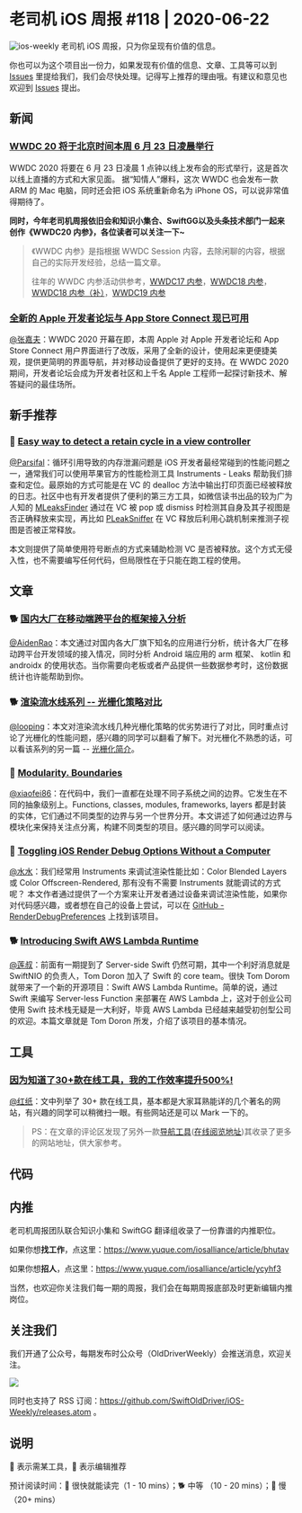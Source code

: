 # 老司机 iOS 周报 #118 | 2020-06-22

![ios-weekly](https://github.com/SwiftOldDriver/iOS-Weekly/blob/master/assets/ios-weekly.png?raw=true)
老司机 iOS 周报，只为你呈现有价值的信息。

你也可以为这个项目出一份力，如果发现有价值的信息、文章、工具等可以到 [Issues](https://github.com/SwiftOldDriver/iOS-Weekly/issues) 里提给我们，我们会尽快处理。记得写上推荐的理由哦。有建议和意见也欢迎到 [Issues](https://github.com/SwiftOldDriver/iOS-Weekly/issues) 提出。

## 新闻

### [WWDC 20 将于北京时间本周 6 月 23 日凌晨举行](https://developer.apple.com/wwdc20/)

WWDC 2020 将要在 6 月 23 日凌晨 1 点钟以线上发布会的形式举行，这是首次以线上直播的方式和大家见面。
据“知情人”爆料，这次 WWDC 也会发布一款 ARM 的 Mac 电脑，同时还会把 iOS 系统重新命名为 iPhone OS，可以说非常值得期待了。

**同时，今年老司机周报依旧会和知识小集合、SwiftGG以及头条技术部门一起来创作《WWDC20 内参》，各位读者可以关注一下~**

> 《WWDC 内参》是指根据 WWDC Session 内容，去除闲聊的内容，根据自己的实际开发经验，总结一篇文章。
> 
> 往年的 WWDC 内参活动供参考，[WWDC17 内参](https://xiaozhuanlan.com/wwdc17)，[WWDC18 内参](https://juejin.im/post/5b1d284df265da6e572b3d87)，[WWDC18 内参（补）](https://xiaozhuanlan.com/wwdc18)，[WWDC19 内参](https://xiaozhuanlan.com/wwdc19)

### [全新的 Apple 开发者论坛与 App Store Connect 现已可用](https://developer.apple.com/zh/news/?id=06192020a)

[@张嘉夫](https://github.com/josephchang10)：WWDC 2020 开幕在即，本周 Apple 对 Apple 开发者论坛和 App Store Connect 用户界面进行了改版，采用了全新的设计，使用起来更便捷美观，提供更简明的界面导航，并对移动设备提供了更好的支持。在 WWDC 2020 期间，开发者论坛会成为开发者社区和上千名 Apple 工程师一起探讨新技术、解答疑问的最佳场所。

## 新手推荐

### 🐎 [Easy way to detect a retain cycle in a view controller](https://sarunw.com/posts/easy-way-to-detect-retain-cycle-in-view-controller/)

[@Parsifal](https://weibo.com/parsifalchang)：循环引用导致的内存泄漏问题是 iOS 开发者最经常碰到的性能问题之一，通常我们可以使用苹果官方的性能检测工具 Instruments - Leaks 帮助我们排查和定位。最原始的方式可能是在 VC 的 dealloc 方法中输出打印页面已经被释放的日志。社区中也有开发者提供了便利的第三方工具，如微信读书出品的较为广为人知的 [MLeaksFinder](https://github.com/Tencent/MLeaksFinder) 通过在 VC 被 pop 或 dismiss 时检测其自身及其子视图是否正确释放来实现，再比如 [PLeakSniffer](https://github.com/music4kid/PLeakSniffer) 在 VC 释放后利用心跳机制来推测子视图是否被正常释放。

本文则提供了简单使用符号断点的方式来辅助检测 VC 是否被释放。这个方式无侵入性，也不需要编写任何代码，但局限性在于只能在跑工程的使用。

## 文章

### 🐕 [国内大厂在移动端跨平台的框架接入分析](https://juejin.im/post/5ed45cf2e51d457858775d01)

[@AidenRao](https://weibo.com/AidenRao)：本文通过对国内各大厂旗下知名的应用进行分析，统计各大厂在移动跨平台开发领域的接入情况，同时分析 Android 端应用的 arm 框架、 kotlin 和 androidx 的使用状态。当你需要向老板或者产品提供一些数据参考时，这份数据统计也许能帮助到你。

### 🐕 [渲染流水线系列 -- 光栅化策略对比](https://mp.weixin.qq.com/s/xuJ_-QpgrjVhuUKpINVn_g)

[@looping](https://github.com/looping)：本文对渲染流水线几种光栅化策略的优劣势进行了对比，同时重点讨论了光栅化的性能问题，感兴趣的同学可以翻看了解下。对光栅化不熟悉的话，可以看该系列的另一篇 -- [光栅化简介](https://mp.weixin.qq.com/s/qhCRkmzrLe7Osr_em2BmrA)。

### 🐎 [Modularity. Boundaries](https://dmtopolog.com/modularity-1-boundaries/)

[@xiaofei86](https://weibo.com/xuyafei86)：在代码中，我们一直都在处理不同子系统之间的边界。它发生在不同的抽象级别上。Functions, classes, modules, frameworks, layers 都是封装的实体，它们通过不同类型的边界与另一个世界分开。本文讲述了如何通过边界与模块化来保持关注点分离，构建不同类型的项目。感兴趣的同学可以阅读。

### 🐢 [Toggling iOS Render Debug Options Without a Computer](https://bryce.co/on-device-render-debugging/)

[@水水](https://www.xuyanlan.com)：我们经常用 Instruments 来调试渲染性能比如：Color Blended Layers 或 Color Offscreen-Rendered, 那有没有不需要 Instruments 就能调试的方式呢？ 本文作者通过提供了一个方案来让开发者通过设备来调试渲染性能，如果你对代码感兴趣，或者想在自己的设备上尝试，可以在 [GitHub - RenderDebugPreferences](https://github.com/bryce-co/RenderDebugPreferences) 上找到该项目。

### 🐕 [Introducing Swift AWS Lambda Runtime](https://swift.org/blog/aws-lambda-runtime/)

[@莲叔](http://aaaron7.github.io/)：前面有一期提到了 Server-side Swift 仍然可期，其中一个利好消息就是 SwiftNIO 的负责人，Tom Doron 加入了 Swift 的 core team。很快 Tom Dorom 就带来了一个新的开源项目：Swift AWS Lambda Runtime。简单的说，通过 Swift 来编写 Server-less Function 来部署在 AWS Lambda 上，这对于创业公司使用 Swift 技术栈无疑是一大利好，毕竟 AWS Lambda 已经越来越受初创型公司的欢迎。本篇文章就是 Tom Doron 所发，介绍了该项目的基本情况。

## 工具

### [因为知道了30+款在线工具，我的工作效率提升500%!](https://juejin.im/post/5ee6f0b1e51d4578762019af)

[@红纸](https://github.com/nianran)：文中列举了 30+ 款在线工具，基本都是大家耳熟能详的几个著名的网站，有兴趣的同学可以稍微扫一眼。有些网站还是可以 Mark 一下的。

> PS：在文章的评论区发现了另外一款[导航工具](https://github.com/xjh22222228/nav)([在线阅览地址](http://nav.xiejiahe.com/#/index?page=1&id=5&_=1592796130661))其收录了更多的网站地址，供大家参考。

## 代码

## 内推

老司机周报团队联合知识小集和 SwiftGG 翻译组收录了一份靠谱的内推职位。

如果你想**找工作**，点这里：https://www.yuque.com/iosalliance/article/bhutav

如果你想**招人**，点这里：https://www.yuque.com/iosalliance/article/ycyhf3

当然，也欢迎你关注我们每一期的周报，我们会在每期周报底部及时更新编辑内推岗位。

## 关注我们

我们开通了公众号，每期发布时公众号（OldDriverWeekly）会推送消息，欢迎关注。

![](https://github.com/SwiftOldDriver/iOS-Weekly/blob/master/assets/qrcode_for_wechat.jpg?raw=true)

同时也支持了 RSS 订阅：https://github.com/SwiftOldDriver/iOS-Weekly/releases.atom 。

## 说明

🚧 表示需某工具，🌟 表示编辑推荐

预计阅读时间：🐎 很快就能读完（1 - 10 mins）；🐕 中等 （10 - 20 mins）；🐢 慢（20+ mins）
